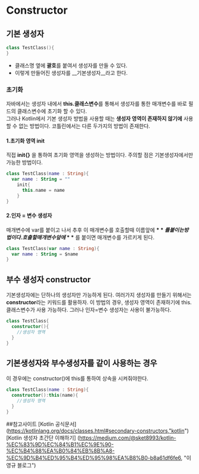 # Constructor
## 기본 생성자
```kotlin
class TestClass(){   
}
```
+ 클래스명 옆에 **괄호**를 붙여서 생성자를 만들 수 있다.
+ 이렇게 만들어진 생성자를 __기본생성자__라고 한다.
   
### 초기화
자바에서는 생성자 내에서 **this.클래스변수**를 통해서 생성자를 통한 매개변수를 바로 필드의 클래스변수에 초기화 할 수 있다.   
그러나 Kotlin에서 기본 생성자 방법을 사용할 때는 **생성자 영역이 존재하지 않기에** 사용할 수 없는 방법이다. 코틀린에서는 다른 두가지의 방법이 존재한다.
   
#### 1.초기화 영역 init
직접 **init{}** 을 통하여 초기화 영역을 생성하는 방법이다.
주의할 점은 기본생성자에서만 가능한 방법이다.
   
```kotlin
class TestClass(name : String){
  var name : String = ""
    init{
      this.name = name
    }
}
```

#### 2.인자 = 변수 생성자
매개변수에 var를 붙이고 나서 추후 이 매개변수를 호출할때 이름앞에 **$** 를 붙이는 방법이다.
호출할 매개변수 앞에 **$** 를 붙이면 매개변수를 가르키게 된다.
   
```kotlin
class TestClass(var name : String){
  var name : String = $name
}
```

## 부수 생성자 constructor
기본생성자에는 단하나의 생성자만 가능하게 된다. 여러가지 생성자를 만들기 위해서는 **constructor**라는 키워드를 활용하자.
이 방법의 경우, 생성자 영역이 존재하기에 this.클래스변수가 사용 가능하다. 그러나 인자=변수 생성자는 사용이 불가능하다.
   
```kotlin
class TestClass{
  constructor(){
    //생성자 영역
  }
}
```

## 기본생성자와 부수생성자를 같이 사용하는 경우
이 경우에는 constructor()에 this를 통하여 상속을 시켜줘야한다.
```kotlin
class TestClass(name : String){
  constructor():this(name){
    //생성자 영역
  }
}
```

##참고사이트
[Kotlin 공식문서] (https://kotlinlang.org/docs/classes.html#secondary-constructors,"kotlin")
[Kotlin 생성자 초간단 이해하기] (https://medium.com/@sket8993/kotlin-%EC%83%9D%EC%84%B1%EC%9E%90-%EC%B4%88%EA%B0%84%EB%8B%A8-%EC%9D%B4%ED%95%B4%ED%95%98%EA%B8%B0-b8a61df6fe6, "이영규 블로그")
